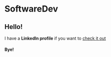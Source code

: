 # SoftwareDev
## Hello!
I have a **LinkedIn profile** if you want to [check it out](https://www.linkedin.com/in/vicente-hoyos-787594124/)

#### Bye!
